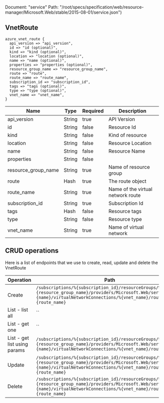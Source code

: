 Document: "service"
Path: "/root/specs/specification/web/resource-manager/Microsoft.Web/stable/2015-08-01/service.json")

## VnetRoute

```puppet
azure_vnet_route {
  api_version => "api_version",
  id => "id (optional)",
  kind => "kind (optional)",
  location => "location (optional)",
  name => "name (optional)",
  properties => "properties (optional)",
  resource_group_name => "resource_group_name",
  route => "route",
  route_name => "route_name",
  subscription_id => "subscription_id",
  tags => "tags (optional)",
  type => "type (optional)",
  vnet_name => "vnet_name",
}
```

| Name        | Type           | Required       | Description       |
| ------------- | ------------- | ------------- | ------------- |
|api_version | String | true | API Version |
|id | String | false | Resource Id |
|kind | String | false | Kind of resource |
|location | String | false | Resource Location |
|name | String | false | Resource Name |
|properties | String | false |  |
|resource_group_name | String | true | Name of resource group |
|route | Hash | true | The route object |
|route_name | String | true | Name of the virtual network route |
|subscription_id | String | true | Subscription Id |
|tags | Hash | false | Resource tags |
|type | String | false | Resource type |
|vnet_name | String | true | Name of virtual network |



## CRUD operations

Here is a list of endpoints that we use to create, read, update and delete the VnetRoute

| Operation | Path | Verb | Description | OperationID |
| ------------- | ------------- | ------------- | ------------- | ------------- |
|Create|`/subscriptions/%{subscription_id}/resourceGroups/%{resource_group_name}/providers/Microsoft.Web/serverfarms/%{name}/virtualNetworkConnections/%{vnet_name}/routes/%{route_name}`|Put||ServerFarms_CreateOrUpdateVnetRoute|
|List - list all|``||||
|List - get one|``||||
|List - get list using params|`/subscriptions/%{subscription_id}/resourceGroups/%{resource_group_name}/providers/Microsoft.Web/serverfarms/%{name}/virtualNetworkConnections/%{vnet_name}/routes`|Get||ServerFarms_GetRoutesForVnet|
|Update|`/subscriptions/%{subscription_id}/resourceGroups/%{resource_group_name}/providers/Microsoft.Web/serverfarms/%{name}/virtualNetworkConnections/%{vnet_name}/routes/%{route_name}`|Put||ServerFarms_CreateOrUpdateVnetRoute|
|Delete|`/subscriptions/%{subscription_id}/resourceGroups/%{resource_group_name}/providers/Microsoft.Web/serverfarms/%{name}/virtualNetworkConnections/%{vnet_name}/routes/%{route_name}`|Delete||ServerFarms_DeleteVnetRoute|